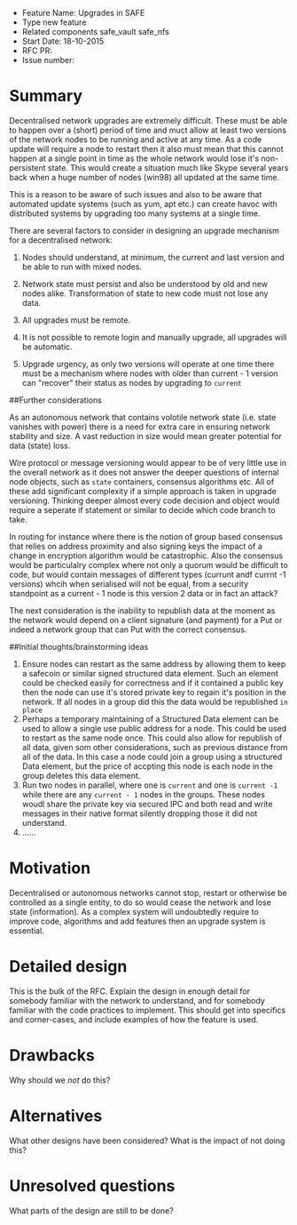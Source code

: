 - Feature Name: Upgrades in SAFE
- Type new feature
- Related components safe_vault safe_nfs
- Start Date: 18-10-2015
- RFC PR: 
- Issue number: 

# Summary

Decentralised network upgrades are extremely difficult. These must be able to happen over a (short) 
period of time and muct allow at least two versions of the network nodes to be running and active
at any time. As a code update will require a node to restart then it also must mean that this cannot 
happen at a single point in time as the whole network would lose it's non-persistent state. This would
create a situation much like Skype several years back when a huge number of nodes (win98) all updated
at the same time. 

This is a reason to be aware of such issues and also to be aware that automated update systems (such
as yum, apt etc.) can create havoc with distributed systems by upgrading too many systems at a 
single time. 

There are several factors to consider in designing an upgrade mechanism for a decentralised network:

1. Nodes should understand, at minimum, the current and last version and be able to run with mixed
nodes.

2. Network state must persist and also be understood by old and new nodes alike. Transformation
of state to new code must not lose any data. 

3. All upgrades must be remote. 

4. It is not possible to remote login and manually upgrade, all upgrades will be automatic. 

5. Upgrade urgency, as only two versions will operate at one time there must be a mechanism where 
nodes with older than current - 1 version can "recover" their status as nodes by upgrading to 
`current`

##Further considerations

As an autonomous network that contains volotile network state (i.e. state vanishes with power) there is a need for extra care in ensuring network stability and size. A vast reduction in size would mean greater potential for data (state) loss. 

Wire protocol or message versioning would appear to be of very little use in the overall network as it does not answer the deeper questions of internal node objects, such as `state` containers, consensus algorithms etc. All of these add significant complexity if a simple approach is taken in upgrade versioning. Thinking deeper almost every code decision and object would require a seperate if statement or similar to decide which code branch to take. 

In routing for instance where there is the notion of group based consensus that relies on address proximity and also signing keys the impact of a change in encryption algorithm would be catastrophic. Also the consensus would be particulalry complex where not only a quorum would be difficult to code, but would contain messages of different types (currunt andf currnt -1 versions) whcih when serialised will not be equal, from a security standpoint as a current - 1 node is this version 2 data or in fact an attack? 

The next consideration is the inability to republish data at the moment as the network would depend on a client signature (and payment) for a Put or indeed a network group that can Put with the correct consensus. 

##Initial thoughts/brainstorming ideas

1.  Ensure nodes can restart as the same address by allowing them to keep a safecoin or similar signed structured data element. Such an element could be checked easily for correctness and if it contained a public key then the node can use it's stored private key to regain it's position in the network. If all nodes in a group did this the data would be republished `in place`
2.  Perhaps a temporary maintaining of a Structured Data element can be used to allow a single use public address for a node. This could be used to restart as the same node once. This could also allow for republish of all data, given som other considerations, such as previous distance from all of the data. In this case a node could join a group using a structured Data element, but the price of accpting this node is each node in the group deletes this data element.
3.  Run two nodes in parallel, where one is `current` and one is `current -1` while there are any `current - 1` nodes in the groups. These nodes woudl share the private key via secured IPC and both read and write messages in their native format silently dropping those it did not understand.
4.  ......

# Motivation

Decentralised or autonomous networks cannot stop, restart or otherwise be controlled as a single 
entity, to do so would cease the network and lose state (information). As a complex system will
undoubtedly require to improve code, algorithms and add features then an upgrade system is essential.


# Detailed design

This is the bulk of the RFC. Explain the design in enough detail for somebody familiar
with the network to understand, and for somebody familiar with the code practices to implement.
This should get into specifics and corner-cases, and include examples of how the feature is used.

# Drawbacks

Why should we *not* do this?

# Alternatives

What other designs have been considered? What is the impact of not doing this?

# Unresolved questions

What parts of the design are still to be done?
